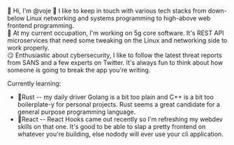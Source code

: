 👋 Hi, I'm @voje
💫 I like to keep in touch with various tech stacks from down-below Linux networking and systems programming to high-above web frontend programming.   
📑 At my current occupation, I'm working on 5g core software. It's REST API microservices that need some tweaking on the Linux and networking side to work properly.   
😏 Enthusiastic about cybersecurity, I like to follow the latest threat reports from SANS and a few experts on Twitter. It's always fun to think about how someone is going to break the app you're writing.   

Currently learning:
* 📖Rust -- my daily driver Golang is a bit too plain and C++ is a bit too boilerplate-y for personal projects. Rust seems a great candidate for a general purpose programming language.   
* 📘React -- React Hooks came out recently so I'm refreshing my webdev skills on that one. It's good to be able to slap a pretty frontend on whatever you're building, else nodody will ever use your cli application.   
